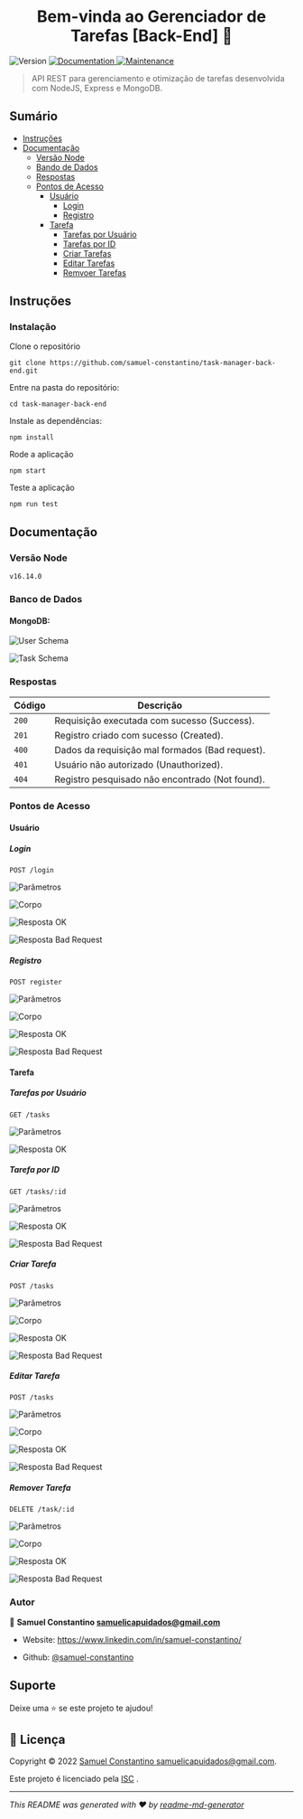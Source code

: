 
<h1 align="center">Bem-vinda ao Gerenciador de Tarefas [Back-End] 👋</h1>

<p>
  <img  alt="Version"  src="https://img.shields.io/badge/version-1.0.0-blue.svg?cacheSeconds=2592000"  />
	
  <a  href="https://github.com/samuel-constantino/task-manager-back-end#readme"  target="_blank">
    <img  alt="Documentation"  src="https://img.shields.io/badge/documentation-yes-brightgreen.svg"  />
  </a>
	
  <a  href="https://github.com/samuel-constantino/task-manager-back-end/graphs/commit-activity"  target="_blank">
    <img  alt="Maintenance"  src="https://img.shields.io/badge/Maintained%3F-yes-green.svg"  />
  </a>
</p>


> API REST para gerenciamento e otimização de tarefas desenvolvida com NodeJS, Express e MongoDB.
  
## Sumário

- [Instruções](#instruções)
- [Documentação](#documentação)
	- [Versão Node](#versão-node)
	- [Bando de Dados](#banco-de-dados)
	- [Respostas](#respostas)
	- [Pontos de Acesso](#pontos-de-acesso)
		- [Usuário](#usuário)
			- [Login](#login)
			- [Registro](registro)
		- [Tarefa](#tarefa)
			- [Tarefas por Usuário](tarefas-por-usuario)
			- [Tarefas por ID](tarefas-por-id)
			- [Criar Tarefas](criar-tarefas)
			- [Editar Tarefas](editar-tarefas)
			- [Remvoer Tarefas](remover-tarefas)

## Instruções

### Instalação

Clone o repositório
  
```
git clone https://github.com/samuel-constantino/task-manager-back-end.git
```

Entre na pasta do repositório:

```
cd task-manager-back-end
```

Instale as dependências:

```
npm install
```

Rode a aplicação

```
npm start
```
  
Teste a aplicação
 
```
npm run test
```

## Documentação

### Versão Node

```
v16.14.0
```

### Banco de Dados
#### MongoDB:

![User Schema](https://github.com/samuel-constantino/task-manager-back-end/blob/main/src/images/user-schema.png)

![Task Schema](https://github.com/samuel-constantino/task-manager-back-end/blob/main/src/images/task-schema.png)

### Respostas


| Código | Descrição |
|---|---|
| `200` | Requisição executada com sucesso (Success).|
| `201` | Registro criado com sucesso (Created).|
| `400` | Dados da requisição mal formados (Bad request).|
| `401` | Usuário não autorizado (Unauthorized).|
| `404` | Registro pesquisado não encontrado (Not found).|

### Pontos de Acesso

#### Usuário

##### Login

```
POST /login
```

![Parâmetros](https://github.com/samuel-constantino/task-manager-back-end/blob/main/src/images/routes/post-login/params.png)

![Corpo](https://github.com/samuel-constantino/task-manager-back-end/blob/main/src/images/routes/post-login/body.png)

![Resposta OK](https://github.com/samuel-constantino/task-manager-back-end/blob/main/src/images/routes/post-login/responses/ok.png)

![Resposta Bad Request](https://github.com/samuel-constantino/task-manager-back-end/blob/main/src/images/routes/post-login/responses/bad-request.png)

##### Registro

```
POST register
```

![Parâmetros](https://github.com/samuel-constantino/task-manager-back-end/blob/main/src/images/routes/post-register/params.png)

![Corpo](https://github.com/samuel-constantino/task-manager-back-end/blob/main/src/images/routes/post-register/body.png)

![Resposta OK](https://github.com/samuel-constantino/task-manager-back-end/blob/main/src/images/routes/post-register/responses/ok.png)

![Resposta Bad Request](https://github.com/samuel-constantino/task-manager-back-end/blob/main/src/images/routes/post-register/responses/bad-request.png)

#### Tarefa

##### Tarefas por Usuário

```
GET /tasks
```

![Parâmetros](https://github.com/samuel-constantino/task-manager-back-end/blob/main/src/images/routes/get-tasks/params.png)

![Resposta OK](https://github.com/samuel-constantino/task-manager-back-end/blob/main/src/images/routes/get-tasks/responses/ok.png)

##### Tarefa por ID

```
GET /tasks/:id
```

![Parâmetros](https://github.com/samuel-constantino/task-manager-back-end/blob/main/src/images/routes/get-tasks-id/params.png)

![Resposta OK](https://github.com/samuel-constantino/task-manager-back-end/blob/main/src/images/routes/get-tasks-id/responses/ok.png)

![Resposta Bad Request](https://github.com/samuel-constantino/task-manager-back-end/blob/main/src/images/routes/get-tasks-id/responses/bad-request.png)

##### Criar Tarefa

```
POST /tasks
```

![Parâmetros](https://github.com/samuel-constantino/task-manager-back-end/blob/main/src/images/routes/post-create-task/params.png)

![Corpo](https://github.com/samuel-constantino/task-manager-back-end/blob/main/src/images/routes/post-create-task/body.png)

![Resposta OK](https://github.com/samuel-constantino/task-manager-back-end/blob/main/src/images/routes/post-create-task/responses/ok.png)

![Resposta Bad Request](https://github.com/samuel-constantino/task-manager-back-end/blob/main/src/images/routes/post-create-task/responses/bad-request.png)

##### Editar Tarefa

```
POST /tasks
```

![Parâmetros](https://github.com/samuel-constantino/task-manager-back-end/blob/main/src/images/routes/update-task/params.png)

![Corpo](https://github.com/samuel-constantino/task-manager-back-end/blob/main/src/images/routes/update-task/body.png)

![Resposta OK](https://github.com/samuel-constantino/task-manager-back-end/blob/main/src/images/routes/update-task/responses/ok.png)

![Resposta Bad Request](https://github.com/samuel-constantino/task-manager-back-end/blob/main/src/images/routes/update-task/responses/bad-request.png)

##### Remover Tarefa

```
DELETE /task/:id
```

![Parâmetros](https://github.com/samuel-constantino/task-manager-back-end/blob/main/src/images/routes/delete-task/params.png)

![Corpo](https://github.com/samuel-constantino/task-manager-back-end/blob/main/src/images/routes/delete-task/body.png)

![Resposta OK](https://github.com/samuel-constantino/task-manager-back-end/blob/main/src/images/routes/delete-task/responses/ok.png)

![Resposta Bad Request](https://github.com/samuel-constantino/task-manager-back-end/blob/main/src/images/routes/delete-task/responses/bad-request.png)


### Autor

  

👤 **Samuel Constantino <samuelicapuidados@gmail.com>**

  

* Website: https://www.linkedin.com/in/samuel-constantino/

* Github: [@samuel-constantino](https://github.com/samuel-constantino)
  

## Suporte

  

Deixe uma ⭐️ se este projeto te ajudou!

  

## 📝 Licença

  

Copyright © 2022 [Samuel Constantino <samuelicapuidados@gmail.com>](https://github.com/samuel-constantino).<br  />

Este projeto é licenciado pela [ISC](https://github.com/samuel-constantino/task-manager-back-end/blob/master/LICENSE) .

  

***

_This README was generated with ❤️ by [readme-md-generator](https://github.com/kefranabg/readme-md-generator)_
